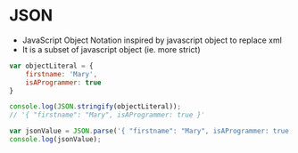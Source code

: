 # JSON

* JavaScript Object Notation inspired by javascript object to replace xml
* It is a subset of javascript object \(ie. more strict\)

```javascript
var objectLiteral = {
    firstname: 'Mary',
    isAProgrammer: true
}

console.log(JSON.stringify(objectLiteral));
// '{ "firstname": "Mary", isAProgrammer: true }'

var jsonValue = JSON.parse('{ "firstname": "Mary", isAProgrammer: true }');
console.log(jsonValue);
```



